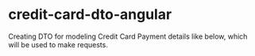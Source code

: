 # credit-card-dto-angular
Creating DTO for modeling Credit Card Payment details like below, which will be used to make requests.
